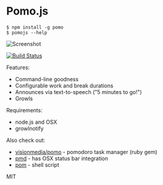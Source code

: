 # Pomo.js

```
$ npm install -g pomo
$ pomojs --help
```

![Screenshot](http://rstacruz.github.io/pomo.js/screenshot.png)

[![Build Status](https://travis-ci.org/rstacruz/pomo.js.png?branch=master)](https://travis-ci.org/rstacruz/pomo.js)

Features:

 * Command-line goodness
 * Configurable work and break durations
 * Announces via text-to-speech ("5 minutes to go!")
 * Growls

Requirements:

 * node.js and OSX
 * growlnotify

Also check out:

 * [visionmedia/pomo] - pomodoro task manager (ruby gem)
 * [pmd] - has OSX status bar integration
 * [pom] - shell script

MIT

[visionmedia/pomo]: https://github.com/visionmedia/pomo
[pmd]: http://me.dt.in.th/page/pmd
[pom]: https://github.com/tobym/pom
